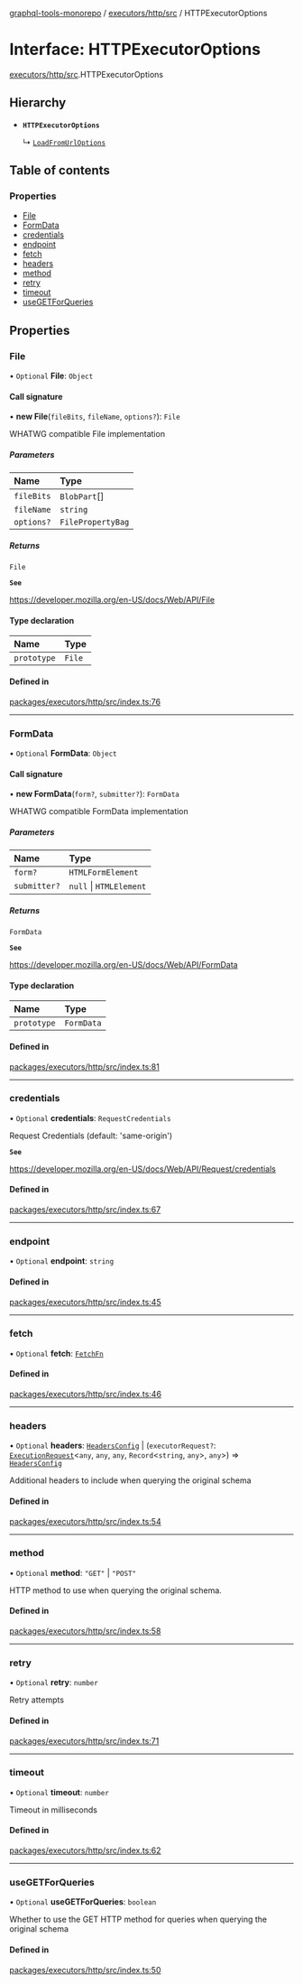 [graphql-tools-monorepo](../README) / [executors/http/src](../modules/executors_http_src) /
HTTPExecutorOptions

# Interface: HTTPExecutorOptions

[executors/http/src](../modules/executors_http_src).HTTPExecutorOptions

## Hierarchy

- **`HTTPExecutorOptions`**

  ↳ [`LoadFromUrlOptions`](loaders_url_src.LoadFromUrlOptions)

## Table of contents

### Properties

- [File](executors_http_src.HTTPExecutorOptions#file)
- [FormData](executors_http_src.HTTPExecutorOptions#formdata)
- [credentials](executors_http_src.HTTPExecutorOptions#credentials)
- [endpoint](executors_http_src.HTTPExecutorOptions#endpoint)
- [fetch](executors_http_src.HTTPExecutorOptions#fetch)
- [headers](executors_http_src.HTTPExecutorOptions#headers)
- [method](executors_http_src.HTTPExecutorOptions#method)
- [retry](executors_http_src.HTTPExecutorOptions#retry)
- [timeout](executors_http_src.HTTPExecutorOptions#timeout)
- [useGETForQueries](executors_http_src.HTTPExecutorOptions#usegetforqueries)

## Properties

### File

• `Optional` **File**: `Object`

#### Call signature

• **new File**(`fileBits`, `fileName`, `options?`): `File`

WHATWG compatible File implementation

##### Parameters

| Name       | Type              |
| :--------- | :---------------- |
| `fileBits` | `BlobPart`[]      |
| `fileName` | `string`          |
| `options?` | `FilePropertyBag` |

##### Returns

`File`

**`See`**

https://developer.mozilla.org/en-US/docs/Web/API/File

#### Type declaration

| Name        | Type   |
| :---------- | :----- |
| `prototype` | `File` |

#### Defined in

[packages/executors/http/src/index.ts:76](https://github.com/ardatan/graphql-tools/blob/master/packages/executors/http/src/index.ts#L76)

---

### FormData

• `Optional` **FormData**: `Object`

#### Call signature

• **new FormData**(`form?`, `submitter?`): `FormData`

WHATWG compatible FormData implementation

##### Parameters

| Name         | Type                    |
| :----------- | :---------------------- |
| `form?`      | `HTMLFormElement`       |
| `submitter?` | `null` \| `HTMLElement` |

##### Returns

`FormData`

**`See`**

https://developer.mozilla.org/en-US/docs/Web/API/FormData

#### Type declaration

| Name        | Type       |
| :---------- | :--------- |
| `prototype` | `FormData` |

#### Defined in

[packages/executors/http/src/index.ts:81](https://github.com/ardatan/graphql-tools/blob/master/packages/executors/http/src/index.ts#L81)

---

### credentials

• `Optional` **credentials**: `RequestCredentials`

Request Credentials (default: 'same-origin')

**`See`**

https://developer.mozilla.org/en-US/docs/Web/API/Request/credentials

#### Defined in

[packages/executors/http/src/index.ts:67](https://github.com/ardatan/graphql-tools/blob/master/packages/executors/http/src/index.ts#L67)

---

### endpoint

• `Optional` **endpoint**: `string`

#### Defined in

[packages/executors/http/src/index.ts:45](https://github.com/ardatan/graphql-tools/blob/master/packages/executors/http/src/index.ts#L45)

---

### fetch

• `Optional` **fetch**: [`FetchFn`](../modules/executors_http_src#fetchfn)

#### Defined in

[packages/executors/http/src/index.ts:46](https://github.com/ardatan/graphql-tools/blob/master/packages/executors/http/src/index.ts#L46)

---

### headers

• `Optional` **headers**: [`HeadersConfig`](../modules/executors_http_src#headersconfig) \|
(`executorRequest?`: [`ExecutionRequest`](utils_src.ExecutionRequest)\<`any`, `any`, `any`,
`Record`\<`string`, `any`>, `any`>) =>
[`HeadersConfig`](../modules/executors_http_src#headersconfig)

Additional headers to include when querying the original schema

#### Defined in

[packages/executors/http/src/index.ts:54](https://github.com/ardatan/graphql-tools/blob/master/packages/executors/http/src/index.ts#L54)

---

### method

• `Optional` **method**: `"GET"` \| `"POST"`

HTTP method to use when querying the original schema.

#### Defined in

[packages/executors/http/src/index.ts:58](https://github.com/ardatan/graphql-tools/blob/master/packages/executors/http/src/index.ts#L58)

---

### retry

• `Optional` **retry**: `number`

Retry attempts

#### Defined in

[packages/executors/http/src/index.ts:71](https://github.com/ardatan/graphql-tools/blob/master/packages/executors/http/src/index.ts#L71)

---

### timeout

• `Optional` **timeout**: `number`

Timeout in milliseconds

#### Defined in

[packages/executors/http/src/index.ts:62](https://github.com/ardatan/graphql-tools/blob/master/packages/executors/http/src/index.ts#L62)

---

### useGETForQueries

• `Optional` **useGETForQueries**: `boolean`

Whether to use the GET HTTP method for queries when querying the original schema

#### Defined in

[packages/executors/http/src/index.ts:50](https://github.com/ardatan/graphql-tools/blob/master/packages/executors/http/src/index.ts#L50)
